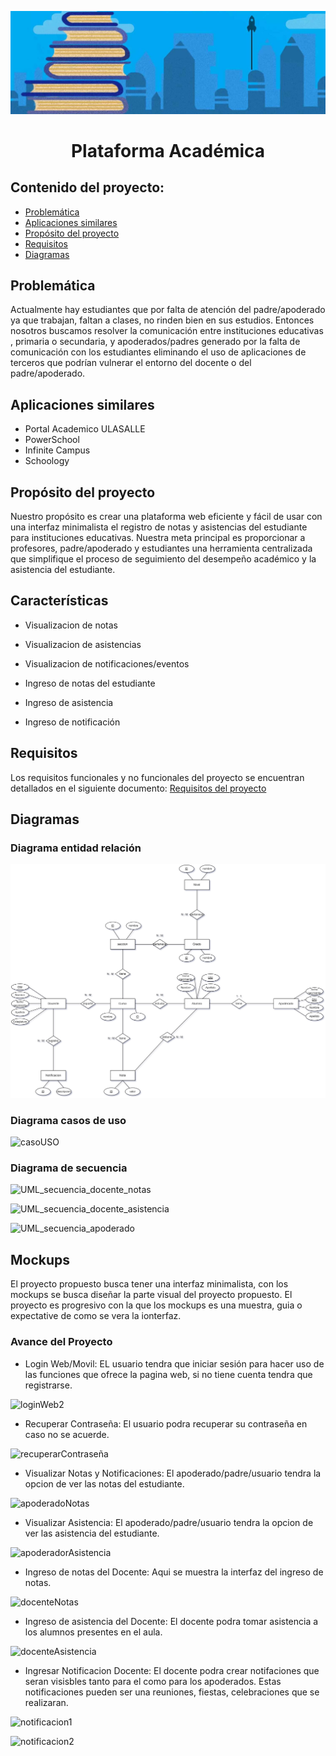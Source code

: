 ![Logo-PA](Logo-PA.JPG)
<h1 align="center">Plataforma Académica</h1>

## Contenido del proyecto:

- [Problemática](#Problemática)
- [Aplicaciones similares](#Aplicaciones-similares)
- [Propósito del proyecto](#Propósito-del-proyecto)
- [Requisitos](#Requisitos)
- [Diagramas](#Diagramas)

## Problemática

Actualmente hay estudiantes que por falta de atención del padre/apoderado ya que trabajan, faltan a clases, no rinden bien en sus estudios. Entonces nosotros buscamos resolver la comunicación entre instituciones educativas , primaria o secundaria, y apoderados/padres generado por la falta de comunicación con los estudiantes  eliminando el uso de aplicaciones de terceros que podrían vulnerar el entorno del docente o del padre/apoderado.

## Aplicaciones similares

- Portal Academico ULASALLE
- PowerSchool
- Infinite Campus
- Schoology

## Propósito del proyecto

Nuestro propósito es crear una plataforma web eficiente y fácil de usar con una interfaz minimalista el registro de notas y asistencias del estudiante para instituciones educativas. Nuestra meta principal es proporcionar a profesores, padre/apoderado y estudiantes una herramienta centralizada que simplifique el proceso de seguimiento del desempeño académico y la asistencia del estudiante. 

## Características

- Visualizacion de notas
- Visualizacion de asistencias
- Visualizacion de notificaciones/eventos

- Ingreso de notas del estudiante
- Ingreso de asistencia
- Ingreso de notificación

## Requisitos

Los requisitos funcionales y no funcionales del proyecto se encuentran detallados en el siguiente documento: [Requisitos del proyecto](https://drive.google.com/file/d/1j5xsyA21bkWk6gz__MowmHE6-j_Wsw8z/view?usp=sharing)

## Diagramas

### Diagrama entidad relación

![DER](Imágenes/DER.jpg)

### Diagrama casos de uso

![casoUSO](https://github.com/eluqm/CsoftwareGrupo03/assets/103951817/40ed2ca6-b687-4df6-b37a-acc66aacb4a3)

### Diagrama de secuencia

![UML_secuencia_docente_notas](https://github.com/eluqm/CsoftwareGrupo03/blob/main/Im%C3%A1genes/Secuencia%20UML%20docente.jpg "Diagrama de secuencia de ingreso de notas")

![UML_secuencia_docente_asistencia](https://github.com/eluqm/CsoftwareGrupo03/blob/main/Im%C3%A1genes/secuencia%20UML%20docente-asistencia%20.jpg)

![UML_secuencia_apoderado](https://github.com/eluqm/CsoftwareGrupo03/blob/main/Im%C3%A1genes/secuencia%20UML%20apoderado.jpg)

## Mockups

El proyecto propuesto busca tener una interfaz minimalista, con los mockups se busca diseñar la parte visual del proyecto propuesto. El proyecto es progresivo con la que los mockups es una muestra, guia o expectative de como se vera la ionterfaz.

### Avance del Proyecto

- Login Web/Movil: EL usuario tendra que iniciar sesión para hacer uso de las funciones que ofrece la pagina web, si no tiene cuenta tendra que registrarse.

![loginWeb2](https://github.com/eluqm/CsoftwareGrupo03/assets/103951817/0559c35c-842e-435a-a738-10ebb8dcd951)

- Recuperar Contraseña: El usuario podra recuperar su contraseña en caso no se acuerde.

![recuperarContraseña](https://github.com/eluqm/CsoftwareGrupo03/assets/103951817/405356af-f1eb-466c-9202-5491d1b7c6be)

- Visualizar Notas y Notificaciones: El apoderado/padre/usuario tendra la opcion de ver las notas del estudiante.

![apoderadoNotas](https://github.com/eluqm/CsoftwareGrupo03/assets/103951817/1e6af56e-1487-4605-9eee-12336bfa1575)

- Visualizar Asistencia:  El apoderado/padre/usuario tendra la opcion de ver las asistencia del estudiante.

![apoderadorAsistencia](https://github.com/eluqm/CsoftwareGrupo03/assets/103951817/87c53119-f396-4cdc-82cd-0ab98f68dc29)

- Ingreso de notas del Docente: Aqui se muestra la interfaz del ingreso de notas.

![docenteNotas](https://github.com/eluqm/CsoftwareGrupo03/assets/103951817/0b904269-c1c4-4f48-87a1-0fbc094b9141)

- Ingreso de asistencia del Docente: El docente podra tomar asistencia a los alumnos presentes en el aula.

![docenteAsistencia](https://github.com/eluqm/CsoftwareGrupo03/assets/103951817/8af8328e-1ec2-495a-9b63-ab9b8f39c07c)

- Ingresar Notificacion Docente: El docente podra crear notifaciones que seran visisbles tanto para el como para los apoderados. Estas notificaciones pueden ser una reuniones, fiestas, celebraciones que se realizaran.


![notificacion1](https://github.com/eluqm/CsoftwareGrupo03/assets/103951817/65c9ca14-856c-4d87-9df4-ebee41d7f6ab)

![notificacion2](https://github.com/eluqm/CsoftwareGrupo03/assets/103951817/73f16c31-b79b-4450-8a96-513fbcba8d18)
